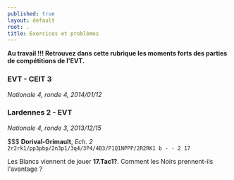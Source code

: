 ```yaml
---
published: true
layout: default
root: .
title: Exercices et problèmes
---
```


**Au travail !!! Retrouvez dans cette rubrique les moments forts des parties de compétitions de l'EVT.**

### EVT - CEIT 3
_Nationale 4, ronde 4, 2014/01/12_

### Lardennes 2 - EVT
_Nationale 4, ronde 3, 2013/12/15_

$$$ **Dorival-Grimault**, _Ech. 2_
`2r2rk1/pp3pbp/2n3p1/3q4/3P4/4B3/P1Q1NPPP/2R2RK1 b - - 2 17`

Les Blancs viennent de jouer **17.Tac1?**. Comment les Noirs prennent-ils l'avantage ?